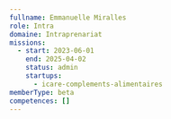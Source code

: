 ```yaml
---
fullname: Emmanuelle Miralles
role: Intra
domaine: Intraprenariat
missions:
  - start: 2023-06-01
    end: 2025-04-02
    status: admin
    startups:
      - icare-complements-alimentaires
memberType: beta
competences: []
---
```

